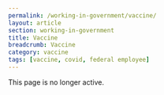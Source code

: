 ```yaml
---
permalink: /working-in-government/vaccine/
layout: article
section: working-in-government
title: Vaccine
breadcrumb: Vaccine
category: vaccine
tags: [vaccine, covid, federal employee]
---
```


This page is no longer active.

